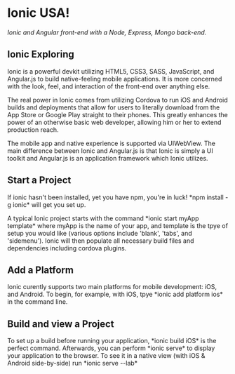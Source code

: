 # Ionic USA!
*Ionic and Angular front-end with a Node, Express, Mongo back-end.*

<h2>Ionic Exploring</h2>
<p>Ionic is a powerful devkit utilizing HTML5, CSS3, SASS, JavaScript, and Angular.js to build native-feeling mobile applications. It is more concerned with the look, feel, and interaction of the front-end over anything else.</p>
<p>The real power in Ionic comes from utilizing Cordova to run iOS and Android builds and deployments that allow for users to literally download from the App Store or Google Play straight to their phones. This greatly enhances the power of an otherwise basic web developer, allowing him or her to extend production reach.</p>
<p>The mobile app and native experience is supported via UIWebView. The main difference between Ionic and Angular.js is that Ionic is simply a UI toolkit and Angular.js is an application framework which Ionic utilizes.</p>

<h2>Start a Project</h2>
<p>If ionic hasn't been installed, yet you have npm, you're in luck! *npm install -g ionic* will get you set up.</p>
<p>A typical Ionic project starts with the command *ionic start myApp template* where myApp is the name of your app, and template is the tpye of setup you would like (various options include 'blank', 'tabs', and 'sidemenu'). Ionic will then populate all necessary build files and dependencies including cordova plugins.</p>
<h2>Add a Platform</h2>
<p>Ionic curently supports two main platforms for mobile development: iOS, and Android. To begin, for example, with iOS, tpye *ionic add platform ios* in the command line.
<h2>Build and view a Project</h2>
<p>To set up a build before running your application, *ionic build iOS* is the perfect command. Afterwards, you can perform *ionic serve* to display your application to the browser. To see it in a native view (with iOS & Android side-by-side) run *ionic serve --lab*</p>
